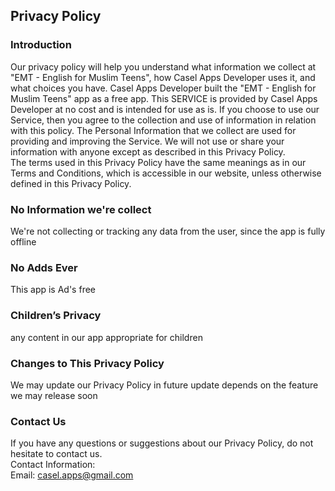 Privacy Policy  
----------------

### Introduction  
Our privacy policy will help you understand what information we collect at "EMT - English for Muslim Teens", how Casel Apps Developer uses it, and what choices you have.
Casel Apps Developer built the "EMT - English for Muslim Teens" app as a free app. This SERVICE is provided by Casel Apps Developer at no cost and is intended for use as is.
If you choose to use our Service, then you agree to the collection and use of information in  relation with this policy. The Personal Information that we collect are used for providing and improving the Service. We will not use or share your information with anyone except as described in this Privacy Policy.  
The terms used in this Privacy Policy have the same meanings as in our Terms and Conditions, which is accessible in our website, unless otherwise  defined in this Privacy Policy.

### No Information we're collect  
We're not collecting or tracking any data from the user, since the app is fully offline

### No Adds Ever
This app is Ad's free  

### Children’s Privacy  
any content in our app appropriate for children

### Changes to This Privacy Policy  
We may update our Privacy Policy in future update depends on the feature we may release soon

### Contact Us  
If you have any questions or suggestions about our Privacy Policy, do not hesitate to contact us.  
Contact Information:  
Email: casel.apps@gmail.com
